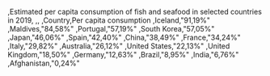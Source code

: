 ,Estimated per capita consumption of fish and seafood in selected countries in 2019,
,,
,Country,Per capita consumption
,Iceland,"91,19%"
,Maldives,"84,58%"
,Portugal,"57,19%"
,South Korea,"57,05%"
,Japan,"46,06%"
,Spain,"42,40%"
,China,"38,49%"
,France,"34,24%"
,Italy,"29,82%"
,Australia,"26,12%"
,United States,"22,13%"
,United Kingdom,"18,50%"
,Germany,"12,63%"
,Brazil,"8,95%"
,India,"6,76%"
,Afghanistan,"0,24%"
